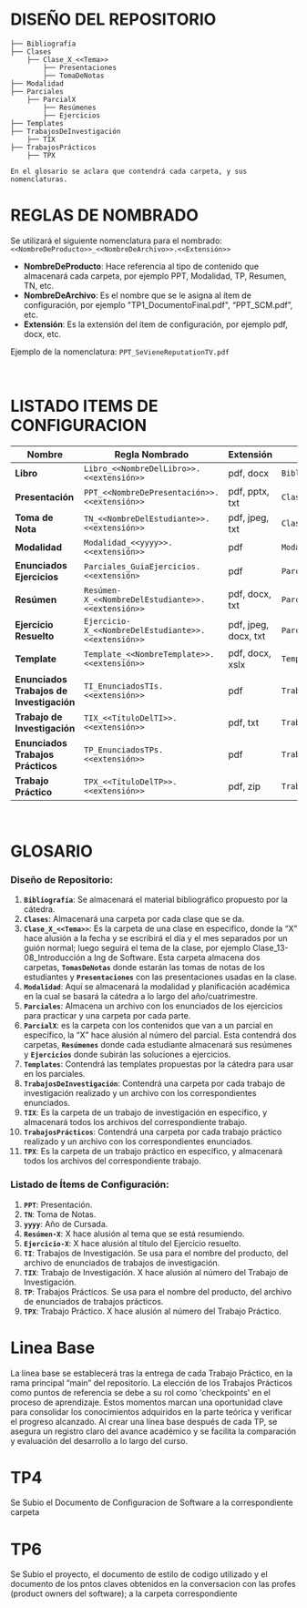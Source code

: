 # DISEÑO DEL REPOSITORIO
```
├── Bibliografía 
├── Clases 
    ├── Clase_X_<<Tema>> 
        ├── Presentaciones 
        ├── TomaDeNotas 
├── Modalidad
├── Parciales
    ├── ParcialX
        ├── Resúmenes
        ├── Ejercicios
├── Templates
├── TrabajosDeInvestigación
    ├── TIX
├── TrabajosPrácticos 
    ├── TPX 

En el glosario se aclara que contendrá cada carpeta, y sus nomenclaturas.

```


# REGLAS DE NOMBRADO

Se utilizará el siguiente nomenclatura para el nombrado:
`<<NombreDeProducto>>_<<NombreDeArchivo>>.<<Extensión>>`

- **NombreDeProducto**: Hace referencia al tipo de contenido que almacenará cada carpeta, por ejemplo PPT, Modalidad, TP, Resumen, TN, etc.
- **NombreDeArchivo**: Es el nombre que se le asigna al ítem de configuración, por ejemplo "TP1_DocumentoFinal.pdf", “PPT_SCM.pdf”, etc.
- **Extensión**: Es la extensión del ítem de configuración, por ejemplo pdf, docx, etc.

Ejemplo de la nomenclatura: `PPT_SeVieneReputationTV.pdf`

<br>

# LISTADO ITEMS DE CONFIGURACION

 **Nombre**                           | **Regla Nombrado**                               | **Extensión**   | **Ubicación**                            |
|--------------------------------------|-------------------------------------------------|----------------|-------------------------------------------|
| **Libro**                            | `Libro_<<NombreDelLibro>>.<<extensión>>`          | pdf, docx      | `Bibliografía/`                           |
| **Presentación**                     | `PPT_<<NombreDePresentación>>.<<extensión>>`      | pdf, pptx, txt      | `Clases/ClaseX<<Tema>>/Presentaciones/`   |
| **Toma de Nota**                     | `TN_<<NombreDelEstudiante>>.<<extensión>>`         | pdf, jpeg, txt      | `Clases/ClaseX<<Tema>>/TomaDeNotas/`      |
| **Modalidad**                        | `Modalidad_<<yyyy>>.<<extensión>>`                | pdf            | `Modalidad/`                              |
| **Enunciados Ejercicios**            | `Parciales_GuiaEjercicios.<<extensión>`           | pdf            | `Parciales/`                              |
| **Resúmen**                          | `Resúmen-X_<<NombreDelEstudiante>>.<<extensión>>` | pdf, docx, txt      | `Parciales/ParcialX/Resúmenes/`           |
| **Ejercicio Resuelto**               | `Ejercicio-X_<<NombreDelEstudiante>>.<<extensión>>`| pdf, jpeg, docx, txt | `Parciales/ParcialX/Ejercicios/`         |
| **Template**                         | `Template_<<NombreTemplate>>.<<extensión>>`       | pdf, docx, xslx | `Templates/`                              |
| **Enunciados Trabajos de Investigación**| `TI_EnunciadosTIs.<<extensión>>`               | pdf            | `TrabajosDeInvestigación/`                |
| **Trabajo de Investigación**         | `TIX_<<TítuloDelTI>>.<<extensión>>`               | pdf, txt            | `TrabajosDeInvestigación/TIX/`            |
| **Enunciados Trabajos Prácticos**    | `TP_EnunciadosTPs.<<extensión>>`                  | pdf            | `TrabajosPracticós/`                      |
| **Trabajo Práctico**                 | `TPX_<<TítuloDelTP>>.<<extensión>>`               | pdf, zip            | `TrabajosPracticós/TPX/`                   |

<br>

# GLOSARIO

### Diseño de Repositorio:

1. **`Bibliografía`**: Se almacenará el material bibliográfico propuesto por la cátedra.
2. **`Clases`**: Almacenará una carpeta por cada clase que se da.
3. **`Clase_X_<<Tema>>`**: Es la carpeta de una clase en especifico, donde la “X” hace alusión a la fecha y se escribirá el día y el mes separados por un guión normal; luego seguirá el tema de la clase, por ejemplo Clase_13-08_Introducción a Ing de Software.  Esta carpeta almacena dos carpetas, **`TomasDeNotas`** donde estarán las tomas de notas de los estudiantes y **`Presentaciones`** con las presentaciones usadas en la clase.
4. **`Modalidad`**: Aquí se almacenará la modalidad y planificación académica en la cual se basará la cátedra a lo largo del año/cuatrimestre.
5. **`Parciales`**: Almacena un archivo con los enunciados de los ejercicios para practicar y una carpeta por cada parte.
6. **`ParcialX`**: es la carpeta con los contenidos que van a un parcial en específico, la “X” hace alusión al número del parcial. Esta contendrá dos carpetas, **`Resúmenes`** donde cada estudiante almacenará sus resúmenes y **`Ejercicios`** donde subirán las soluciones a ejercicios.
7. **`Templates`**: Contendrá las templates propuestas por la cátedra para usar en los parciales.
8. **`TrabajosDeInvestigación`**: Contendrá una carpeta por cada trabajo de investigación realizado y un archivo con los correspondientes enunciados.
9. **`TIX`**: Es la carpeta de un trabajo de investigación en específico, y almacenará todos los archivos del correspondiente trabajo.
10. **`TrabajosPrácticos`**: Contendrá una carpeta por cada trabajo práctico realizado y un archivo con los correspondientes enunciados.
11. **`TPX`**: Es la carpeta de un trabajo práctico en específico, y almacenará todos los archivos del correspondiente trabajo.

### Listado de Ítems de Configuración:

1. **`PPT`**: Presentación.
2. **`TN`**: Toma de Notas.
3. **`yyyy`**: Año de Cursada.
4. **`Resúmen-X`**: X hace alusión al tema que se está resumiendo.
5. **`Ejercicio-X`**: X hace alusión al título del Ejercicio resuelto.
6. **`TI`**: Trabajos de Investigación. Se usa para el nombre del producto, del archivo de enunciados de trabajos de investigación.
7. **`TIX`**: Trabajo de Investigación. X hace alusión al número del Trabajo de Investigación.
8. **`TP`**: Trabajos Prácticos. Se usa para el nombre del producto, del archivo de enunciados de trabajos prácticos.
9. **`TPX`**: Trabajo Práctico. X hace alusión al número del Trabajo Práctico.


# Linea Base

La línea base se establecerá tras la entrega de cada Trabajo Práctico, en la rama principal “main” del repositorio. La elección de los Trabajos Prácticos como puntos de referencia se debe a su rol como 'checkpoints' en el proceso de aprendizaje. Estos momentos marcan una oportunidad clave para consolidar los conocimientos adquiridos en la parte teórica y verificar el progreso alcanzado. Al crear una línea base después de cada TP, se asegura un registro claro del avance académico y se facilita la comparación y evaluación del desarrollo a lo largo del curso.

# TP4

Se Subio el Documento de Configuracion de Software a la correspondiente carpeta


# TP6

Se Subio el proyecto, el documento de estilo de codigo utilizado y el documento de los pntos claves obtenidos en la conversacion con las profes (product owners del software); a la carpeta correspondiente
